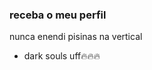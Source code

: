 ### receba o meu perfil

nunca enendi pisinas na vertical

- dark souls uff🔥🔥🔥

<!--
**jotarojosephjosukejoestardasilva/jotarojosephjosukejoestardasilva** is a ✨ _special_ ✨ repository because its `README.md` (this file) appears on your GitHub profile.

Here are some ideas to get you started:

- 🔭 I’m currently working on ...
- 🌱 I’m currently learning ...
- 👯 I’m looking to collaborate on ...
- 🤔 I’m looking for help with ...
- 💬 Ask me about ...
- 📫 How to reach me: ...
- 😄 Pronouns: ...
- ⚡ Fun fact: ...
-->
